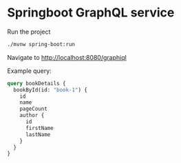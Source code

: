 # Springboot GraphQL service

Run the project

```bash
./mvnw spring-boot:run
```

Navigate to [http://localhost:8080/graphiql](http://localhost:8080/graphiql)

Example query:

```graphql
query bookDetails {
  bookById(id: "book-1") {
    id
    name
    pageCount
    author {
      id
      firstName
      lastName
    }
  }
}
```
